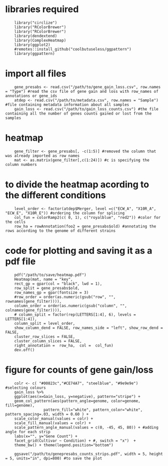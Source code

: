 #  libraries required
        library("circlize")
        library("RColorBrewer")
        library("RColorBrewer")
        library(dendextend)
        library(ComplexHeatmap)
        library(ggplot2)
        #remotes::install_github("coolbutuseless/ggpattern")
        library(ggpattern)

#  import all files
        gene_presabs <- read.csv("/path/to/gene_gain_loss.csv", row.names = "Type") #read the csv file of gene gain and loss with row_names of annotations or gene_ids
        atdep <- read.csv("/path/to/metadata.csv", row.names = "Sample") #file containing metadata information about all samples
        gain_loss <- read.csv("/path/to/gain_loss_counts.csv") #the file containing all the number of genes counts gained or lost from the samples


# heatmap

        gene_filter <- gene_presabs[, -c(1:5)] #removed the column that was already imported as row names 
        mat <- as.matrix(gene_filter[,c(1:24)]) #c is specifying the column numbers 

# to divide the heatmap acording to the different conditions

        level_order <- factor(atdep$Merger, level =c("ECW_A", "X10R_A", "ECW_E", "X10R_E")) #ordering the column for splicing
        col_fun = colorRamp2(c( 0, 1), c("royalblue", "red2")) #color for the cells
        row_ha = rowAnnotation(foo2 = gene_presabs$old) #annotating the rows according to the genome of different strains

# code for plotting and saving it as a pdf file

        pdf("/path/to/save/heatmap.pdf")
        Heatmap(mat, name = "key", 
        rect_gp = gpar(col = "black", lwd = 1),
        row_split = gene_presabs$old,
        row_names_gp = gpar(fontsize = 3)
        #row_order = order(as.numeric(gsub("row", "", rownames(gene_filter)))), 
        column_order = order(as.numeric(gsub("column", "", colnames(gene_filter)))),
        # column_split = factor(rep(LETTERS[1:4], 6), levels = LETTERS[1:4]),
        column_split = level_order,
        show_column_dend = FALSE, row_names_side = "left", show_row_dend = FALSE,
        cluster_row_slices = FALSE, 
        cluster_column_slices = FALSE,
        right_annotation =  row_ha,  col =  col_fun)
        dev.off()


# figure for counts of gene gain/loss 

        colr <- c( "#00823c","#CE74A7", "steelblue", "#9e9e9e")  #selecting colours
        gain_loss %>% 
        ggplot(aes(x=Gain_loss, y=negative), pattern="stripe") + 
        geom_col_pattern(aes(pattern_angle=genome, color=genome, fill=genome),
                     pattern_fill="white", pattern_color="white", pattern_spacing=.03, width = 0.60 ) +
        scale_color_manual(values = colr) +
        scale_fill_manual(values = colr) +
        scale_pattern_angle_manual(values = c(0, -45, 45, 80)) + #adding angle for each strip 
        labs(x="", y="Gene Count") +
        facet_grid(Cultivar ~ Condition) + #, switch = "x")  +
        theme_bw() + theme(legend.position="bottom")
  
        ggsave("/path/to/genepresabs_counts_strips.pdf", width = 5, height = 5, units="in", dpi=800) #to save the plot






